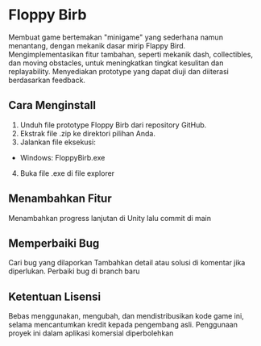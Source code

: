 # Floppy Birb
Membuat game bertemakan "minigame" yang sederhana namun menantang, dengan mekanik dasar mirip Flappy Bird.
Mengimplementasikan fitur tambahan, seperti mekanik dash, collectibles, dan moving obstacles, untuk meningkatkan tingkat kesulitan dan replayability.
Menyediakan prototype yang dapat diuji dan diiterasi berdasarkan feedback.

## Cara Menginstall

1. Unduh file prototype Floppy Birb dari repository GitHub.
2. Ekstrak file .zip ke direktori pilihan Anda.
3. Jalankan file eksekusi:
- Windows: FloppyBirb.exe
4. Buka file .exe di file explorer

## Menambahkan Fitur

Menambahkan progress lanjutan di Unity lalu commit di main

## Memperbaiki Bug

Cari bug yang dilaporkan 
Tambahkan detail atau solusi di komentar jika diperlukan.
Perbaiki bug di branch baru

## Ketentuan Lisensi

Bebas menggunakan, mengubah, dan mendistribusikan kode game ini, selama mencantumkan kredit kepada pengembang asli.
Penggunaan proyek ini dalam aplikasi komersial diperbolehkan
